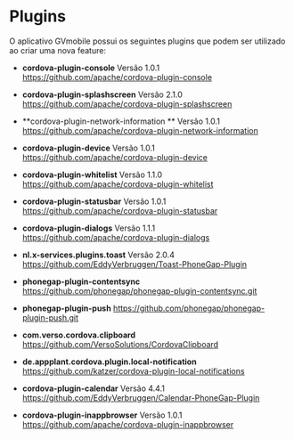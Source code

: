 # Plugins

O aplicativo GVmobile possui os seguintes plugins que podem ser utilizado ao criar uma nova feature:


- **cordova-plugin-console**
    Versão 1.0.1
    https://github.com/apache/cordova-plugin-console

- **cordova-plugin-splashscreen**
    Versão 2.1.0
    https://github.com/apache/cordova-plugin-splashscreen

- **cordova-plugin-network-information **
    Versão 1.0.1 
    https://github.com/apache/cordova-plugin-network-information

- **cordova-plugin-device**
    Versão 1.0.1
    https://github.com/apache/cordova-plugin-device

- **cordova-plugin-whitelist**
    Versão 1.1.0
    https://github.com/apache/cordova-plugin-whitelist

- **cordova-plugin-statusbar**
    Versão 1.0.1
    https://github.com/apache/cordova-plugin-statusbar

- **cordova-plugin-dialogs**
    Versão 1.1.1
    https://github.com/apache/cordova-plugin-dialogs

- **nl.x-services.plugins.toast**
    Versão 2.0.4
    https://github.com/EddyVerbruggen/Toast-PhoneGap-Plugin

- **phonegap-plugin-contentsync**
    https://github.com/phonegap/phonegap-plugin-contentsync.git

- **phonegap-plugin-push**
    https://github.com/phonegap/phonegap-plugin-push.git

- **com.verso.cordova.clipboard**
    https://github.com/VersoSolutions/CordovaClipboard

- **de.appplant.cordova.plugin.local-notification**
    https://github.com/katzer/cordova-plugin-local-notifications

- **cordova-plugin-calendar**
    Versão 4.4.1
    https://github.com/EddyVerbruggen/Calendar-PhoneGap-Plugin

- **cordova-plugin-inappbrowser**
    Versão 1.0.1
    https://github.com/apache/cordova-plugin-inappbrowser